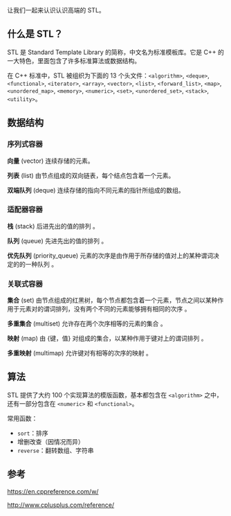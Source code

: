让我们一起来认识认识高端的 STL。

## 什么是 STL？

STL 是 Standard Template Library 的简称，中文名为标准模板库。它是 C++ 的一大特色，里面包含了许多标准算法或数据结构。

在 C++ 标准中，STL 被组织为下面的 13 个头文件：`<algorithm>`, `<deque>`, `<functional>`, `<iterator>`, `<array>`, `<vector>`, `<list>`, `<forward_list>`, `<map>`, `<unordered_map>`, `<memory>`, `<numeric>`, `<set>`, `<unordered_set>`, `<stack>`, `<utility>`。

## 数据结构

### 序列式容器

**向量** (vector) 连续存储的元素。

**列表** (list) 由节点组成的双向链表，每个结点包含着一个元素。

**双端队列** (deque) 连续存储的指向不同元素的指针所组成的数组。

### 适配器容器

**栈** (stack) 后进先出的值的排列 。

**队列** (queue) 先进先出的值的排列 。

**优先队列** (priority_queue) 元素的次序是由作用于所存储的值对上的某种谓词决定的的一种队列 。

### 关联式容器

**集合** (set) 由节点组成的红黑树，每个节点都包含着一个元素，节点之间以某种作用于元素对的谓词排列，没有两个不同的元素能够拥有相同的次序 。

**多重集合** (multiset) 允许存在两个次序相等的元素的集合 。

**映射** (map) 由 {键，值} 对组成的集合，以某种作用于键对上的谓词排列 。

**多重映射** (multimap) 允许键对有相等的次序的映射 。

## 算法

STL 提供了大约 100 个实现算法的模版函数，基本都包含在 `<algorithm>` 之中，还有一部分包含在 `<numeric>` 和 `<functional>`。

常用函数：

- `sort`：排序
- 增删改查（因情况而异）
- `reverse`：翻转数组、字符串

## 参考

<https://en.cppreference.com/w/>

<http://www.cplusplus.com/reference/>
